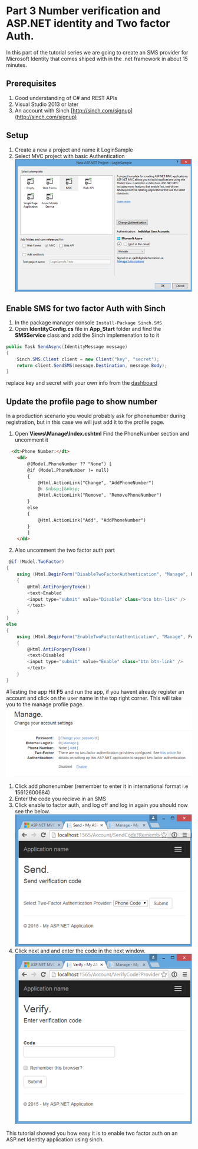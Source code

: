 # Part 3 Number verification and ASP.NET identity and Two factor Auth. 
In this part of the tutorial series we are going to create an SMS provider for Microsoft Identity that comes shiped with in the .net framework in about 15 minutes.

## Prerequisites 
1. Good understanding of C# and REST APIs
2. Visual Studio 2013 or later
3. An account with Sinch [http://sinch.com/signup](http://sinch.com/signup)

## Setup
1. Create a new a project and name it LoginSample
2. Select MVC project with basic Authentication
![](Images/part3/greateproject.png)

## Enable SMS for two factor Auth with Sinch
1. In the package manager console
`Install-Package Sinch.SMS`
2. Open **IdentityConfig.cs** file in **App_Start** folder and find the **SMSService** class and add the Sinch implemenation to to it
```csharp
public Task SendAsync(IdentityMessage message)
{
    Sinch.SMS.Client client = new Client("key", "secret");
    return client.SendSMS(message.Destination, message.Body);
}
```
replace key and secret with your own info from the [dashboard](http://sinc.com/dashboard)
## Update the profile page to show number
In a production scenario you would probably ask for phonenumber during registration, but in this case we will just add it to the profile page. 
1. Open **Views\Manage\Index.cshtml**
Find the PhoneNumber section and uncomment it
```html
  <dt>Phone Number:</dt>
    <dd>
        @(Model.PhoneNumber ?? "None") [
        @if (Model.PhoneNumber != null)
        {
            @Html.ActionLink("Change", "AddPhoneNumber")
            @: &nbsp;|&nbsp;
            @Html.ActionLink("Remove", "RemovePhoneNumber")
        }
        else
        {
            @Html.ActionLink("Add", "AddPhoneNumber")
        }
        ]
    </dd>
``` 
2. Also uncomment the two factor auth part
```csharp
 @if (Model.TwoFactor)
{
    using (Html.BeginForm("DisableTwoFactorAuthentication", "Manage", FormMethod.Post, new { @class = "form-horizontal", role = "form" }))
    {
        @Html.AntiForgeryToken()
        <text>Enabled
        <input type="submit" value="Disable" class="btn btn-link" />
        </text>
    }
}
else
{
    using (Html.BeginForm("EnableTwoFactorAuthentication", "Manage", FormMethod.Post, new { @class = "form-horizontal", role = "form" }))
    {
        @Html.AntiForgeryToken()
        <text>Disabled
        <input type="submit" value="Enable" class="btn btn-link" />
        </text>
    }
}
```

#Testing the app
Hit **F5** and run the app, if you havent already register an account and click on the user name in the top right corner. This will take you to the manage profile page.
![](Images/part3/profilepage.png)
1. Click add phonenumber (remember to enter it in international format i.e **1**5612600684)
2. Enter the code you recieve in an SMS
3. Click enable to factor auth, and log off and log in again you should now see the below.
![](Images/part3/entercode.png)
4. Click next and and enter the code in the next window.
![](Images/part3/verifycode.png)

This tutorial showed you how easy it is to enable two factor auth on an ASP.net Identity application using sinch. 


